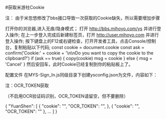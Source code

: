 #获取米游社Cookie

注：
由于米忽悠修改了bbs接口导致一次获取的Cookie缺失，所以需要增加步骤

打开你的浏览器,进入无痕/隐身模式；
打开 http://bbs.mihoyo.com/ys 并进行登入操作;
在上一步登入完成后新建标签页，打开 http://user.mihoyo.com 并进行登入操作;
按下键盘上的F12或右键检查，打开开发者工具，点击Console/控制台，复制粘贴以下代码;
const cookie = document.cookie
const ask = confirm('Cookie:' + cookie + '\n\nDo you want to copy the cookie to the clipboard?')
if (ask == true) {
  copy(cookie)
  msg = cookie
} else {
  msg = 'Cancel'
}
然后安回车，此时Cookie已经复制到你的粘贴板上了。

配置文件
在MYS-Sign_In.js同级目录下创建ysconfig.json为文件，内容如下：

注：OCR_TOKEN获取

（不启用OCR验证码识别，OCR_TOKEN请留空，但不要删除）

{
  "YuanShen": [
    {
      "cookie": "",
      "OCR_TOKEN": "",
    },
    {
      "cookie": "",
      "OCR_TOKEN": ""
    },
    ...
  ]
}
